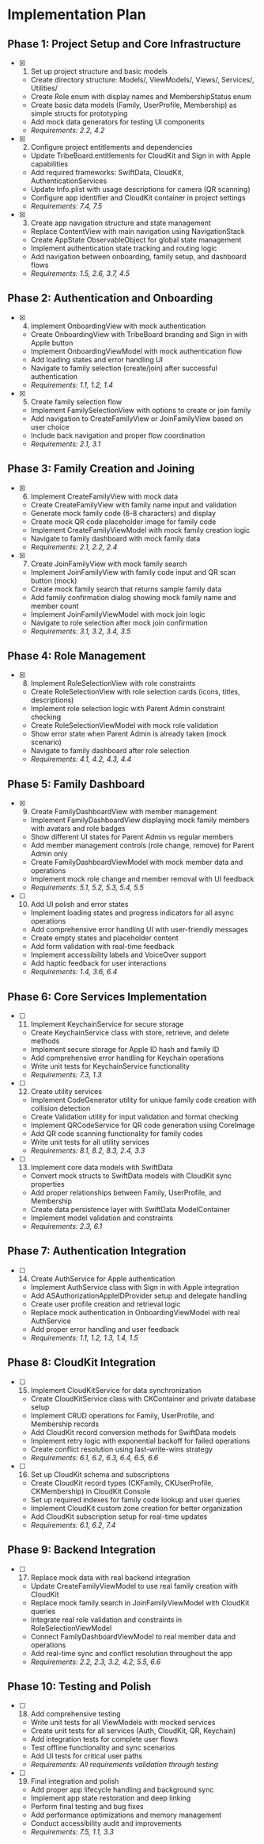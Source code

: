 # Implementation Plan

## Phase 1: Project Setup and Core Infrastructure

- [x] 1. Set up project structure and basic models
  - Create directory structure: Models/, ViewModels/, Views/, Services/, Utilities/
  - Create Role enum with display names and MembershipStatus enum
  - Create basic data models (Family, UserProfile, Membership) as simple structs for prototyping
  - Add mock data generators for testing UI components
  - _Requirements: 2.2, 4.2_

- [x] 2. Configure project entitlements and dependencies
  - Update TribeBoard.entitlements for CloudKit and Sign in with Apple capabilities
  - Add required frameworks: SwiftData, CloudKit, AuthenticationServices
  - Update Info.plist with usage descriptions for camera (QR scanning)
  - Configure app identifier and CloudKit container in project settings
  - _Requirements: 7.4, 7.5_

- [x] 3. Create app navigation structure and state management
  - Replace ContentView with main navigation using NavigationStack
  - Create AppState ObservableObject for global state management
  - Implement authentication state tracking and routing logic
  - Add navigation between onboarding, family setup, and dashboard flows
  - _Requirements: 1.5, 2.6, 3.7, 4.5_

## Phase 2: Authentication and Onboarding

- [x] 4. Implement OnboardingView with mock authentication
  - Create OnboardingView with TribeBoard branding and Sign in with Apple button
  - Implement OnboardingViewModel with mock authentication flow
  - Add loading states and error handling UI
  - Navigate to family selection (create/join) after successful authentication
  - _Requirements: 1.1, 1.2, 1.4_

- [x] 5. Create family selection flow
  - Implement FamilySelectionView with options to create or join family
  - Add navigation to CreateFamilyView or JoinFamilyView based on user choice
  - Include back navigation and proper flow coordination
  - _Requirements: 2.1, 3.1_

## Phase 3: Family Creation and Joining

- [x] 6. Implement CreateFamilyView with mock data
  - Create CreateFamilyView with family name input and validation
  - Generate mock family code (6-8 characters) and display
  - Create mock QR code placeholder image for family code
  - Implement CreateFamilyViewModel with mock family creation logic
  - Navigate to family dashboard with mock family data
  - _Requirements: 2.1, 2.2, 2.4_

- [x] 7. Create JoinFamilyView with mock family search
  - Implement JoinFamilyView with family code input and QR scan button (mock)
  - Create mock family search that returns sample family data
  - Add family confirmation dialog showing mock family name and member count
  - Implement JoinFamilyViewModel with mock join logic
  - Navigate to role selection after mock join confirmation
  - _Requirements: 3.1, 3.2, 3.4, 3.5_

## Phase 4: Role Management

- [x] 8. Implement RoleSelectionView with role constraints
  - Create RoleSelectionView with role selection cards (icons, titles, descriptions)
  - Implement role selection logic with Parent Admin constraint checking
  - Create RoleSelectionViewModel with mock role validation
  - Show error state when Parent Admin is already taken (mock scenario)
  - Navigate to family dashboard after role selection
  - _Requirements: 4.1, 4.2, 4.3, 4.4_

## Phase 5: Family Dashboard

- [x] 9. Create FamilyDashboardView with member management
  - Implement FamilyDashboardView displaying mock family members with avatars and role badges
  - Show different UI states for Parent Admin vs regular members
  - Add member management controls (role change, remove) for Parent Admin only
  - Create FamilyDashboardViewModel with mock member data and operations
  - Implement mock role change and member removal with UI feedback
  - _Requirements: 5.1, 5.2, 5.3, 5.4, 5.5_

- [ ] 10. Add UI polish and error states
  - Implement loading states and progress indicators for all async operations
  - Add comprehensive error handling UI with user-friendly messages
  - Create empty states and placeholder content
  - Add form validation with real-time feedback
  - Implement accessibility labels and VoiceOver support
  - Add haptic feedback for user interactions
  - _Requirements: 1.4, 3.6, 6.4_

## Phase 6: Core Services Implementation

- [ ] 11. Implement KeychainService for secure storage
  - Create KeychainService class with store, retrieve, and delete methods
  - Implement secure storage for Apple ID hash and family ID
  - Add comprehensive error handling for Keychain operations
  - Write unit tests for KeychainService functionality
  - _Requirements: 7.3, 1.3_

- [ ] 12. Create utility services
  - Implement CodeGenerator utility for unique family code creation with collision detection
  - Create Validation utility for input validation and format checking
  - Implement QRCodeService for QR code generation using CoreImage
  - Add QR code scanning functionality for family codes
  - Write unit tests for all utility services
  - _Requirements: 8.1, 8.2, 8.3, 2.4, 3.3_

- [ ] 13. Implement core data models with SwiftData
  - Convert mock structs to SwiftData models with CloudKit sync properties
  - Add proper relationships between Family, UserProfile, and Membership
  - Create data persistence layer with SwiftData ModelContainer
  - Implement model validation and constraints
  - _Requirements: 2.3, 6.1_

## Phase 7: Authentication Integration

- [ ] 14. Create AuthService for Apple authentication
  - Implement AuthService class with Sign in with Apple integration
  - Add ASAuthorizationAppleIDProvider setup and delegate handling
  - Create user profile creation and retrieval logic
  - Replace mock authentication in OnboardingViewModel with real AuthService
  - Add proper error handling and user feedback
  - _Requirements: 1.1, 1.2, 1.3, 1.4, 1.5_

## Phase 8: CloudKit Integration

- [ ] 15. Implement CloudKitService for data synchronization
  - Create CloudKitService class with CKContainer and private database setup
  - Implement CRUD operations for Family, UserProfile, and Membership records
  - Add CloudKit record conversion methods for SwiftData models
  - Implement retry logic with exponential backoff for failed operations
  - Create conflict resolution using last-write-wins strategy
  - _Requirements: 6.1, 6.2, 6.3, 6.4, 6.5, 6.6_

- [ ] 16. Set up CloudKit schema and subscriptions
  - Create CloudKit record types (CKFamily, CKUserProfile, CKMembership) in CloudKit Console
  - Set up required indexes for family code lookup and user queries
  - Implement CloudKit custom zone creation for better organization
  - Add CloudKit subscription setup for real-time updates
  - _Requirements: 6.1, 6.2, 7.4_

## Phase 9: Backend Integration

- [ ] 17. Replace mock data with real backend integration
  - Update CreateFamilyViewModel to use real family creation with CloudKit
  - Replace mock family search in JoinFamilyViewModel with CloudKit queries
  - Integrate real role validation and constraints in RoleSelectionViewModel
  - Connect FamilyDashboardViewModel to real member data and operations
  - Add real-time sync and conflict resolution throughout the app
  - _Requirements: 2.2, 2.3, 3.2, 4.2, 5.5, 6.6_

## Phase 10: Testing and Polish

- [ ] 18. Add comprehensive testing
  - Write unit tests for all ViewModels with mocked services
  - Create unit tests for all services (Auth, CloudKit, QR, Keychain)
  - Add integration tests for complete user flows
  - Test offline functionality and sync scenarios
  - Add UI tests for critical user paths
  - _Requirements: All requirements validation through testing_

- [ ] 19. Final integration and polish
  - Add proper app lifecycle handling and background sync
  - Implement app state restoration and deep linking
  - Perform final testing and bug fixes
  - Add performance optimizations and memory management
  - Conduct accessibility audit and improvements
  - _Requirements: 7.5, 1.1, 3.3_